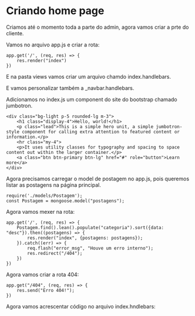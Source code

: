 # Criando home page

Criamos até o momento toda a parte do admin, agora vamos criar a prte do cliente.

Vamos no arquivo app.js e criar a rota:

    app.get('/', (req, res) => {
        res.render("index")
    })

E na pasta views vamos criar um arquivo chamdo index.handlebars.

E vamos personalizar também a _navbar.handlebars.

Adicionamos no index.js um component do site do bootstrap chamado jumbotron.

    <div class="bg-light p-5 rounded-lg m-3">
        <h1 class="display-4">Hello, world!</h1>
        <p class="lead">This is a simple hero unit, a simple jumbotron-style component for calling extra attention to featured content or information.</p>
        <hr class="my-4">
        <p>It uses utility classes for typography and spacing to space content out within the larger container.</p>
        <a class="btn btn-primary btn-lg" href="#" role="button">Learn more</a>
    </div>

Agora precisamos carregar o model de postagem no app.js, pois queremos listar as postagens na página principal.

    require('./models/Postagem');
    const Postagem = mongoose.model("postagens"); 

Agora vamos mexer na rota:

    app.get('/', (req, res) => {
        Postagem.find().lean().populate("categoria").sort({data: "desc"}).then((postagens) => {
            res.render("index", {postagens: postagens});
        }).catch((err) => {
            req.flash("error_msg", "Houve um erro interno");
            res.redirect("/404");
        })
    })

Agora vamos criar a rota 404:

    app.get("/404", (req, res) => {
        res.send("Erro 404!");
    })

Agora vamos acrescentar código no arquivo index.hndlebars:

